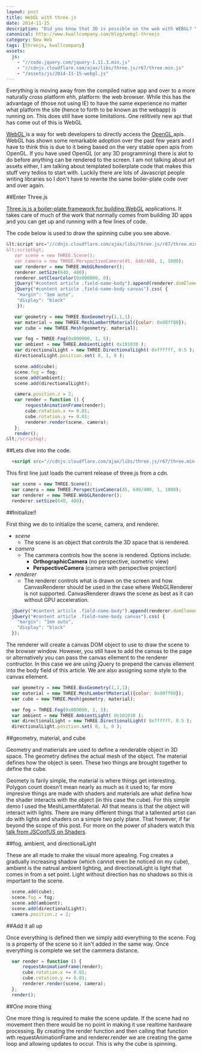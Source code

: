 ```yaml
---
layout: post
title: WebGL with three.js
date: 2014-11-15
description: "Did you know that 3D is possible on the web with WEBGL? You did? Oh, well, go checkout Three.js then."
canonical: http://www.kwallcompany.com/blog/webgl-threejs
category: New Web
tags: [threejs, kwallcompany]
assets:
  js:
    - "//code.jquery.com/jquery-1.11.3.min.js"
    - "//cdnjs.cloudflare.com/ajax/libs/three.js/r67/three.min.js"
    - "/assets/js/2014-11-15-webgl.js"
---
```

Everything is moving away from the compiled native app and over to a more naturally cross platform ehh, platform: the web browser. While this has the advantage of (those not using IE) to have the same experience no matter what platform the site (hence to forth to be known as the webapp) is running on. This does still have some limitations. One relitively new api that has come out of this is WebGL

<div id="screen-wrapper"></div>

<a href="http://www.khronos.org/webgl/wiki/Main_Page" target="_blank">WebGL </a>is a way for web developers to directly access the <a href="http://www.opengl.org/" target="_blank">OpenGL </a>apis. WebGL has shown some remarkable adoption over the past few years and I have to think this is due to it being based on the very stable open apis from OpenGL. If you have used OpenGL (or any 3D programming) there is alot to do before anything can be rendered to the screen. I am not talking about art assets either, I am talking about templated boilerplate code that makes this stuff very tedios to start with. Luckily there are lots of Javascript people writing libraries so I don't have to rewrite the same boiler-plate code over and over again.

##Enter Three.js

<a href="http://threejs.org/" target="_blank">Three.js is a boiler-plate framework for building WebGL</a> applications. It takes care of much of the work that normally comes from building 3D apps and you can get up and running with a few lines of code.

The code below is used to draw the spinning cube you see above.

```js
&lt;script src="//cdnjs.cloudflare.com/ajax/libs/three.js/r67/three.min.js"&gt;&lt;/script&gt;
&lt;script&gt;
   var scene = new THREE.Scene();
   var camera = new THREE.PerspectiveCamera(45, 640/480, 1, 1000);
   var renderer = new THREE.WebGLRenderer();
   renderer.setSize(640, 480);
   renderer.setClearColor(0x000000, 0);
   jQuery("#content article .field-name-body").append(renderer.domElement);
   jQuery("#content article .field-name-body canvas").css( {
    "margin": "1em auto",
    "display": "block"
    });

   var geometry = new THREE.BoxGeometry(1,1,1);
   var material = new THREE.MeshLambertMaterial({color: 0x00ff00});
   var cube = new THREE.Mesh(geometry, material);

   var fog = THREE.Fog(0x000000, 1, 5);
   var ambient = new THREE.AmbientLight( 0x101030 );
   var directionalLight = new THREE.DirectionalLight( 0xffffff, 0.5 );
   directionalLight.position.set( 0, 1, 0 );

   scene.add(cube);
   scene.fog = fog;
   scene.add(ambient);
   scene.add(directionalLight);

   camera.position.z = 2;
   var render = function () {
       requestAnimationFrame(render);
       cube.rotation.x += 0.01;
       cube.rotation.y += 0.01;
       renderer.render(scene, camera);
   };
   render();
&lt;/script&gt;
```

##Lets dive into the code.

```html
  <script src="//cdnjs.cloudflare.com/ajax/libs/three.js/r67/three.min.js"></script>
```

This first line just loads the current release of three.js from a cdn.

```js
  var scene = new THREE.Scene();
  var camera = new THREE.PerspectiveCamera(45, 640/480, 1, 1000);
  var renderer = new THREE.WebGLRenderer();
  renderer.setSize(640, 480);
```

##Initialize!!

First thing we do to initialize the scene, camera, and renderer.

- *scene*
  - The scene is an object that controls the 3D space that is rendered.
- *camera*
  - The cammera controls how the scene is rendered. Options include:
    - **OrthographicCamera** (no perspective, isometric view)
    - **PerspectiveCamera** (camera with perspective projection)
- *renderer*
  - The renderer controls what is drawn on the screen and how. CanvasRenderer should be used in the case where WebGLRenderer is not supported. CanvasRenderer draws the scene as best as it can without GPU acceleration.

```js
  jQuery("#content article .field-name-body").append(renderer.domElement);
  jQuery("#content article .field-name-body canvas").css( {
    "margin": "1em auto",
    "display": "block"
  });
```

The renderer will create a canvas DOM object to use to draw the scene to the browser window. However, you still have to add the canvas to the page or alternatively you can pass the canvas ellement to the renderer contructor. In this case we are using jQuery to prepend the canvas ellement into the body field of this article. We are also assigning some style to the canvas ellement.

```js
  var geometry = new THREE.BoxGeometry(1,1,1);
  var material = new THREE.MeshLambertMaterial({color: 0x00ff00});
  var cube = new THREE.Mesh(geometry, material);

  var fog = THREE.Fog(0x000000, 1, 5);
  var ambient = new THREE.AmbientLight( 0x101030 );
  var directionalLight = new THREE.DirectionalLight( 0xffffff, 0.5 );
  directionalLight.position.set( 0, 1, 0 );
```

##geometry, material, and cube

Geometry and matierials are used to define a renderable object in 3D space. The geometry defines the actual mesh of the object. The material defines how the object is seen. These two things are brought together to define the cube.

Geomety is farily simple, the material is where things get interesting. Polygon count doesn't mean nearly as much as it used to; far more impresive things are made with shaders and materials are what define how the shader interacts with the object (in this case the cube). For this simple demo I used the MeshLamertMaterial. All that means is that the object will interact with lights. There are many different things that a tallented artist can do with lights and shaders on a simple two poly plane. That however, if far beyond the scope of this post. For more on the power of shaders watch this<a href="https://www.youtube.com/watch?v=GNO_CYUjMK8" target="_blank"> talk from JSConfUS on Shaders</a>.

##fog, ambient, and directionalLight

These are all made to make the visual more apealing. Fog creates a gradually increasing shadow (which cannot even be noticed on my cube), ambient is the natrual ambient lighting, and directionalLight is light that comes in from a set point. Light without direction has no shadows so this is important to the scene.

```js
  scene.add(cube);
  scene.fog = fog;
  scene.add(ambient);
  scene.add(directionalLight);
  camera.position.z = 2;
```

##Add it all up

Once everything is defined then we simply add everything to the scene. Fog is a property of the scene so it isn't added in the same way. Once everything is complete we set the cammera distance.

```js
  var render = function () {
      requestAnimationFrame(render);
      cube.rotation.x += 0.01;
      cube.rotation.y += 0.01;
      renderer.render(scene, camera);
  };
  render();
```

##One more thing

One more thing is required to make the scene update. If the scene had no movement then there would be no point in making it use realtime hardware processing. By creating the render function and then calling that function wth requestAnimationFrame and renderer.render we are creating the game loop and allowing updates to occur. This is why the cube is spinning.
